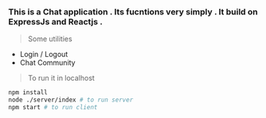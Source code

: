 ### This is a Chat application . Its fucntions very simply . It build on ExpressJs and Reactjs .
> Some utilities
* Login / Logout
* Chat Community
> To run it in localhost 
``` bash
npm install
node ./server/index # to run server
npm start # to run client
